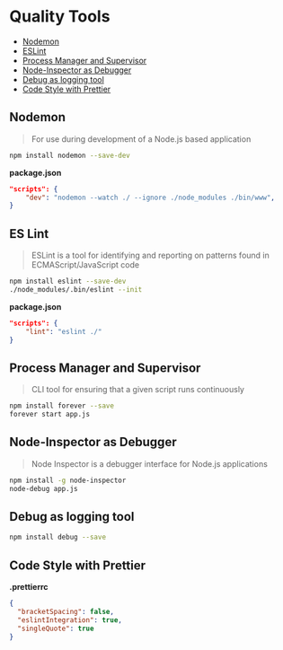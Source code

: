 # Quality Tools

* [Nodemon](#nodemon)
* [ESLint](#es-lint)
* [Process Manager and Supervisor](#process-manager-and-supervisor)
* [Node-Inspector as Debugger](#node-inspector)
* [Debug as logging tool](#debug-as-logging-tool)
* [Code Style with Prettier](#code-style-with-prettier)

## Nodemon

> For use during development of a Node.js based application

```bash
npm install nodemon --save-dev
```

__package.json__

```json
"scripts": {
	"dev": "nodemon --watch ./ --ignore ./node_modules ./bin/www",
}
```

## ES Lint

> ESLint is a tool for identifying and reporting on patterns found in ECMAScript/JavaScript code

```bash
npm install eslint --save-dev
./node_modules/.bin/eslint --init
```

__package.json__

```json
"scripts": {
    "lint": "eslint ./"
}
```

## Process Manager and Supervisor

> CLI tool for ensuring that a given script runs continuously

```bash
npm install forever --save
forever start app.js
```

## Node-Inspector as Debugger

> Node Inspector is a debugger interface for Node.js applications

```bash
npm install -g node-inspector
node-debug app.js
```

## Debug as logging tool

```bash
npm install debug --save
```

## Code Style with Prettier

__.prettierrc__

```json
{
  "bracketSpacing": false,
  "eslintIntegration": true,
  "singleQuote": true
}
```